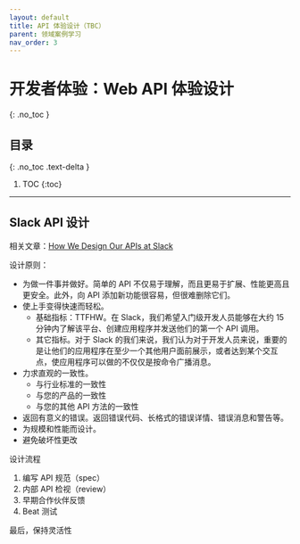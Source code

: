 ```yaml
---
layout: default
title: API 体验设计（TBC）
parent: 领域案例学习
nav_order: 3
---
```


# 开发者体验：Web API 体验设计
{: .no_toc }

## 目录
{: .no_toc .text-delta }

1. TOC
{:toc}

---

## Slack API 设计

相关文章：[How We Design Our APIs at Slack](https://slack.engineering/how-we-design-our-apis-at-slack/)

设计原则：
 
- 为做一件事并做好。简单的 API 不仅易于理解，而且更易于扩展、性能更高且更安全。此外，向 API 添加新功能很容易，但很难删除它们。
- 使上手变得快速而轻松。
  - 基础指标：TTFHW。在 Slack，我们希望入门级开发人员能够在大约 15 分钟内了解该平台、创建应用程序并发送他们的第一个 API 调用。
  - 其它指标。对于 Slack 的我们来说，我们认为对于开发人员来说，重要的是让他们的应用程序在至少一个其他用户面前展示，或者达到某个交互点，使应用程序可以做的不仅仅是按命令广播消息。
- 力求直观的一致性。
  - 与行业标准的一致性
  - 与您的产品的一致性
  - 与您的其他 API 方法的一致性
- 返回有意义的错误。返回错误代码、长格式的错误详情、错误消息和警告等。
- 为规模和性能而设计。
- 避免破坏性更改

设计流程

1. 编写 API 规范（spec）
2. 内部 API 检视（review）
3. 早期合作伙伴反馈
4. Beat 测试

最后，保持灵活性
